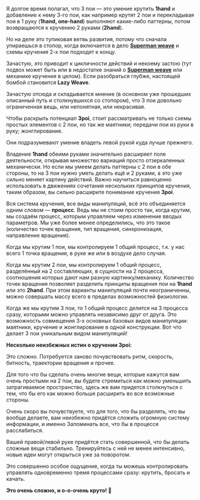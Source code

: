 Я долгое время полагал, что 3 пои — это умение крутить **1hand** и добавление к нему 3-го пои, как например крутят 2 пои и перекладывая пои в 1 руку (**1hand, one-hand**) выполняют какие-либо паттерны, потом возвращаются к кручению 2 руками (**2hand**).

Но на деле это тупиковая ветвь развития, потому что сначала упираешься в стопор, когда включается в дело [**Superman weave**](/lessons/89) и схемы кручения 2-х пои подходят к концу.

Зачастую, это приводит к цикличности действий и некоему застою (тут подвох может быть или в недостатке знаний о [**Superman weave**](/lessons/89) или механике кручения в целом). Если разобраться глубже, настоящей бомбой становится **Lazy Weave**.

Зачастую отсюда и складывается мнение (в основном уже прошедших описанный путь и столкнувшихся со стопором), что 3 пои довольно ограниченная вещь, или непонятная, или некрасивая.

Чтобы раскрыть потенциал **3poi**, стоит рассматривать не только схемы простых элементов с 2 пои, но так же маятники; передачи пои из руки в руку; жонглирование.

Они подразумевают умение владеть левой рукой куда лучше прежнего.

Владение **1hand** обеими руками значительно расширяет поле деятельности, открывая множество вариаций просто отзеркаленных механически. Но если мы умеем делать паттерны с 2 пои в обе стороны, то на 3 пои нужно уметь делать ещё и 2 руками, а это уже сильно меняет картину действий. Важно научиться равноценно использовать в движениях сочетания нескольких принципов кручения, таким образом, вы сильно расширите понимание кручения **3poi**.

Вся система кручения, все виды манипуляций, всё это объединяется одним словом — **процесс**. Ведь мы не стоим просто так, когда крутим, мы создаём процесс, которым управляем через изменение вводых параметров. Мы уже более менее определились, что это такое (количество точек вращения, тип вращения, синхронизация, направление вращения).

Когда мы крутим 1 пои, мы контролируем 1 общий процесс, т.к. у нас всего 1 точка вращения, в руке же или в воздухе дело случая.

Когда мы крутим 2 пои, мы контролируем 1 общий процесс, разделённый на 2 составляющих, в сущности на 2 процесса, соотношения которых дают нам разную картинку/механику. Количество точек вращения позволяет разделить принципы вращения пои на **1hand** или это **2hand**. При этом варианты манипуляций почти неограниченны, можно совершать массу всего в пределах возможностей физиологии.

Когда же мы крутим 3 пои, то 1 общий процесс делится на 3 процесса сразу, которыми можно управлять независимо друг от друга. Это возможность совмещения 3-х основных базовых видов манипуляции: маятники, кручение и жонглирование в одной конструкции.
Вот что делает 3 пои уникальным видом манипуляций!

**Несколько неизбежных истин о кручении 3poi:**

<span class="fa fa-hand-o-right inline"></span>    Это сложно. Потребуется заново почувствовать ритм, скорость, битность, траектории вращения и прочее.

<span class="fa fa-hand-o-right inline"></span>    Для того что бы сделать очень многие вещи, которые кажутся вам очень простыми на 2 пои, вы будете стремиться как можно уменьшить затрагиваемое пространство, здесь же вам придется столкнуться с тем, что бы его как можно больше расширить во все возможные стороны.

<span class="fa fa-hand-o-right inline"></span>    Очень скоро вы почувствуете, что для того, что бы разделять, что вы вообще делаете, вам неизбежно придётся сложить огромную систему информации, и именно Запоминать все, что бы в процессе расслабиться.

<span class="fa fa-hand-o-right inline"></span>    Вашей правой/левой руке придётся стать совершенной, что бы делать сложные вещи стабильно. Тренируйтесь с ней не менее интенсивно, новые идеи могут открыться уже за поворотом.

<span class="fa fa-hand-o-right inline"></span>    Это совершенно особое ощущение, когда ты можешь контролировать управлять одновременно тремя процессами сразу: крутить, бросать и качать.

**Это очень сложно, и о-о-очень круто! 🙂**